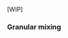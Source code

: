 ##

[WIP]

### Granular mixing

<script src='//player.polyv.net/script/player.js'></script>
<div id='plv_3ed940a3d27269c28e16fa5a3720862f_3'></div>
<script>
var player = polyvPlayer({
  'wrap':'#plv_3ed940a3d27269c28e16fa5a3720862f_3',
  'width':'600',
  'height':'396',
  'vid': '3ed940a3d27269c28e16fa5a3720862f_3',
  'playsafe': '' 
});
</script>